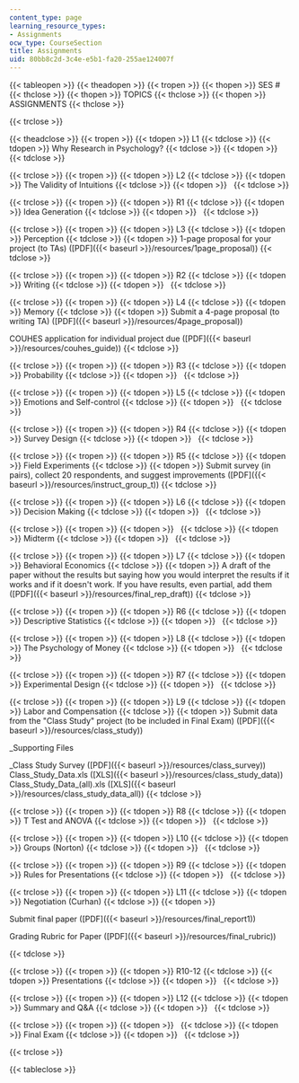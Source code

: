 ```yaml
---
content_type: page
learning_resource_types:
- Assignments
ocw_type: CourseSection
title: Assignments
uid: 80bb8c2d-3c4e-e5b1-fa20-255ae124007f
---
```


{{< tableopen >}}
{{< theadopen >}}
{{< tropen >}}
{{< thopen >}}
SES #
{{< thclose >}}
{{< thopen >}}
TOPICS
{{< thclose >}}
{{< thopen >}}
ASSIGNMENTS
{{< thclose >}}

{{< trclose >}}

{{< theadclose >}}
{{< tropen >}}
{{< tdopen >}}
L1
{{< tdclose >}}
{{< tdopen >}}
Why Research in Psychology?
{{< tdclose >}}
{{< tdopen >}}
 
{{< tdclose >}}

{{< trclose >}}
{{< tropen >}}
{{< tdopen >}}
L2
{{< tdclose >}}
{{< tdopen >}}
The Validity of Intuitions
{{< tdclose >}}
{{< tdopen >}}
 
{{< tdclose >}}

{{< trclose >}}
{{< tropen >}}
{{< tdopen >}}
R1
{{< tdclose >}}
{{< tdopen >}}
Idea Generation
{{< tdclose >}}
{{< tdopen >}}
 
{{< tdclose >}}

{{< trclose >}}
{{< tropen >}}
{{< tdopen >}}
L3
{{< tdclose >}}
{{< tdopen >}}
Perception
{{< tdclose >}}
{{< tdopen >}}
1-page proposal for your project (to TAs) ([PDF]({{< baseurl >}}/resources/1page_proposal))
{{< tdclose >}}

{{< trclose >}}
{{< tropen >}}
{{< tdopen >}}
R2
{{< tdclose >}}
{{< tdopen >}}
Writing
{{< tdclose >}}
{{< tdopen >}}
 
{{< tdclose >}}

{{< trclose >}}
{{< tropen >}}
{{< tdopen >}}
L4
{{< tdclose >}}
{{< tdopen >}}
Memory
{{< tdclose >}}
{{< tdopen >}}
Submit a 4-page proposal (to writing TA) ([PDF]({{< baseurl >}}/resources/4page_proposal))  
  
COUHES application for individual project due ([PDF]({{< baseurl >}}/resources/couhes_guide))
{{< tdclose >}}

{{< trclose >}}
{{< tropen >}}
{{< tdopen >}}
R3
{{< tdclose >}}
{{< tdopen >}}
Probability
{{< tdclose >}}
{{< tdopen >}}
 
{{< tdclose >}}

{{< trclose >}}
{{< tropen >}}
{{< tdopen >}}
L5
{{< tdclose >}}
{{< tdopen >}}
Emotions and Self-control
{{< tdclose >}}
{{< tdopen >}}
 
{{< tdclose >}}

{{< trclose >}}
{{< tropen >}}
{{< tdopen >}}
R4
{{< tdclose >}}
{{< tdopen >}}
Survey Design
{{< tdclose >}}
{{< tdopen >}}
 
{{< tdclose >}}

{{< trclose >}}
{{< tropen >}}
{{< tdopen >}}
R5
{{< tdclose >}}
{{< tdopen >}}
Field Experiments
{{< tdclose >}}
{{< tdopen >}}
Submit survey (in pairs), collect 20 respondents, and suggest improvements ([PDF]({{< baseurl >}}/resources/instruct_group_t))
{{< tdclose >}}

{{< trclose >}}
{{< tropen >}}
{{< tdopen >}}
L6
{{< tdclose >}}
{{< tdopen >}}
Decision Making
{{< tdclose >}}
{{< tdopen >}}
 
{{< tdclose >}}

{{< trclose >}}
{{< tropen >}}
{{< tdopen >}}
 
{{< tdclose >}}
{{< tdopen >}}
Midterm
{{< tdclose >}}
{{< tdopen >}}
 
{{< tdclose >}}

{{< trclose >}}
{{< tropen >}}
{{< tdopen >}}
L7
{{< tdclose >}}
{{< tdopen >}}
Behavioral Economics
{{< tdclose >}}
{{< tdopen >}}
A draft of the paper without the results but saying how you would interpret the results if it works and if it doesn't work. If you have results, even partial, add them ([PDF]({{< baseurl >}}/resources/final_rep_draft))
{{< tdclose >}}

{{< trclose >}}
{{< tropen >}}
{{< tdopen >}}
R6
{{< tdclose >}}
{{< tdopen >}}
Descriptive Statistics
{{< tdclose >}}
{{< tdopen >}}
 
{{< tdclose >}}

{{< trclose >}}
{{< tropen >}}
{{< tdopen >}}
L8
{{< tdclose >}}
{{< tdopen >}}
The Psychology of Money
{{< tdclose >}}
{{< tdopen >}}
 
{{< tdclose >}}

{{< trclose >}}
{{< tropen >}}
{{< tdopen >}}
R7
{{< tdclose >}}
{{< tdopen >}}
Experimental Design
{{< tdclose >}}
{{< tdopen >}}
 
{{< tdclose >}}

{{< trclose >}}
{{< tropen >}}
{{< tdopen >}}
L9
{{< tdclose >}}
{{< tdopen >}}
Labor and Compensation
{{< tdclose >}}
{{< tdopen >}}
Submit data from the "Class Study" project (to be included in Final Exam) ([PDF]({{< baseurl >}}/resources/class_study))  
  
_Supporting Files  
  
_Class Study Survey ([PDF]({{< baseurl >}}/resources/class_survey))  
Class\_Study\_Data.xls ([XLS]({{< baseurl >}}/resources/class_study_data))  
Class\_Study\_Data\_(all).xls ([XLS]({{< baseurl >}}/resources/class_study_data_all))
{{< tdclose >}}

{{< trclose >}}
{{< tropen >}}
{{< tdopen >}}
R8
{{< tdclose >}}
{{< tdopen >}}
T Test and ANOVA
{{< tdclose >}}
{{< tdopen >}}
 
{{< tdclose >}}

{{< trclose >}}
{{< tropen >}}
{{< tdopen >}}
L10
{{< tdclose >}}
{{< tdopen >}}
Groups (Norton)
{{< tdclose >}}
{{< tdopen >}}
 
{{< tdclose >}}

{{< trclose >}}
{{< tropen >}}
{{< tdopen >}}
R9
{{< tdclose >}}
{{< tdopen >}}
Rules for Presentations
{{< tdclose >}}
{{< tdopen >}}
 
{{< tdclose >}}

{{< trclose >}}
{{< tropen >}}
{{< tdopen >}}
L11
{{< tdclose >}}
{{< tdopen >}}
Negotiation (Curhan)
{{< tdclose >}}
{{< tdopen >}}


Submit final paper ([PDF]({{< baseurl >}}/resources/final_report1))

Grading Rubric for Paper ([PDF]({{< baseurl >}}/resources/final_rubric))


{{< tdclose >}}

{{< trclose >}}
{{< tropen >}}
{{< tdopen >}}
R10-12
{{< tdclose >}}
{{< tdopen >}}
Presentations
{{< tdclose >}}
{{< tdopen >}}
 
{{< tdclose >}}

{{< trclose >}}
{{< tropen >}}
{{< tdopen >}}
L12
{{< tdclose >}}
{{< tdopen >}}
Summary and Q&A
{{< tdclose >}}
{{< tdopen >}}
 
{{< tdclose >}}

{{< trclose >}}
{{< tropen >}}
{{< tdopen >}}
 
{{< tdclose >}}
{{< tdopen >}}
Final Exam
{{< tdclose >}}
{{< tdopen >}}
 
{{< tdclose >}}

{{< trclose >}}

{{< tableclose >}}